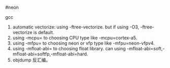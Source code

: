 #neon

gcc
1. automatic vectorize: using -ftree-vectorize. but if using -O3, -ftree-vectorize is default.
2. using -mcpu= to choosing CPU type like -mcpu=cortex-a5.
3. using -mfpu= to choosing neon or vfp type like -mfpu=neon-vfpv4.
4. using -mfloat-abi= to choosing float library. can using -mfloat-abi=soft,-mfloat-abi=softfp,-mfloat-abi=hard.
5. objdump 反汇编。

